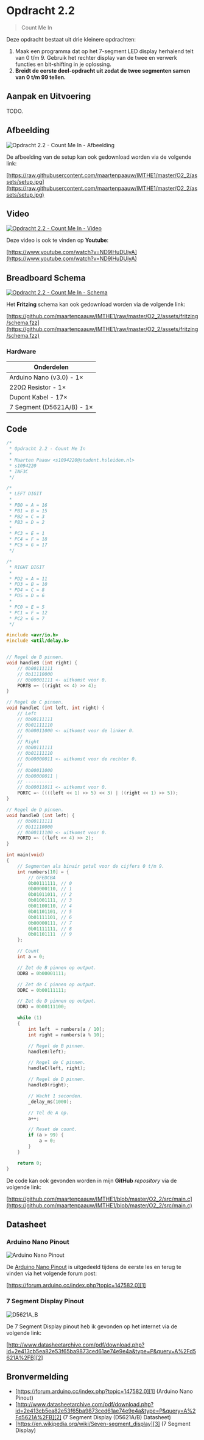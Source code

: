 # Opdracht 2.2

> Count Me In

Deze opdracht bestaat uit drie kleinere opdrachten:

1. Maak een programma dat op het 7-segment LED display herhalend telt van 0 t/m 9. Gebruik het rechter display van de twee en verwerk functies en bit-shifting in je oplossing.
2. **Breidt de eerste deel-opdracht uit zodat de twee segmenten samen van 0 t/m 99 tellen.**

## Aanpak en Uitvoering

TODO.

## Afbeelding

![Opdracht 2.2 - Count Me In - Afbeelding](assets/setup.jpg)

De afbeelding van de setup kan ook gedownload worden via de volgende link:

[https://raw.githubusercontent.com/maartenpaauw/IMTHE1/master/O2_2/assets/setup.jpg](https://raw.githubusercontent.com/maartenpaauw/IMTHE1/master/O2_2/assets/setup.jpg)

## Video

[![Opdracht 2.2 - Count Me In - Video](assets/youtube.png)](https://www.youtube.com/watch?v=ND9IHuDUiyA)

Deze video is ook te vinden op **Youtube**:

[https://www.youtube.com/watch?v=ND9IHuDUiyA](https://www.youtube.com/watch?v=ND9IHuDUiyA)

## Breadboard Schema

[![Opdracht 2.2 - Count Me In - Schema](assets/fritzing/schema.png)](https://raw.githubusercontent.com/maartenpaauw/IMTHE1/master/O2_2/assets/fritzing/schema.png)

Het **Fritzing** schema kan ook gedownload worden via de volgende link:

[https://github.com/maartenpaauw/IMTHE1/raw/master/O2_2/assets/fritzing/schema.fzz](https://github.com/maartenpaauw/IMTHE1/raw/master/O2_2/assets/fritzing/schema.fzz)

### Hardware

| Onderdelen                |
| ------------------------- |
| Arduino Nano (v3.0) - 1×  |
| 220Ω Resistor - 1×        |
| Dupont Kabel - 17×        |
| 7 Segment (D5621A/B) - 1× |


## Code

```c
/*
 * Opdracht 2.2 - Count Me In
 * 
 * Maarten Paauw <s1094220@student.hsleiden.nl>
 * s1094220
 * INF3C
 */

/*
 * LEFT DIGIT
 *
 * PB0 = A = 16
 * PB1 = B = 15
 * PB2 = C = 3
 * PB3 = D = 2
 * 
 * PC3 = E = 1
 * PC4 = F = 18
 * PC5 = G = 17
 */

/*
 * RIGHT DIGIT
 *
 * PD2 = A = 11
 * PD3 = B = 10
 * PD4 = C = 8
 * PD5 = D = 6
 * 
 * PC0 = E = 5
 * PC1 = F = 12
 * PC2 = G = 7
 */

#include <avr/io.h>
#include <util/delay.h>


// Regel de B pinnen.
void handleB (int right) {
    // 0b00111111
    // 0b11110000
    // 0b00001111 <- uitkomst voor 0.
    PORTB =~ ((right << 4) >> 4);
}

// Regel de C pinnen.
void handleC (int left, int right) {
    // Left
    // 0b00111111
    // 0b01111110
    // 0b00011000 <- uitkomst voor de linker 0.
    //
    // Right
    // 0b00111111
    // 0b01111110
    // 0b00000011 <- uitkomst voor de rechter 0.
    //
    // 0b00011000
    // 0b00000011 |
    // ----------
    // 0b00011011 <- uitkomst voor 0.
    PORTC =~ ((((left << 1) >> 5) << 3) | ((right << 1) >> 5));
}

// Regel de D pinnen.
void handleD (int left) {
    // 0b00111111
    // 0b11110000
    // 0b00111100 <- uitkomst voor 0.
    PORTD =~ ((left << 4) >> 2);
}

int main(void)
{
    // Segmenten als binair getal voor de cijfers 0 t/m 9.
    int numbers[10] = {
        // GFEDCBA
        0b00111111, // 0
        0b00000110, // 1
        0b01011011, // 2
        0b01001111, // 3
        0b01100110, // 4
        0b01101101, // 5
        0b01111101, // 6
        0b00000111, // 7
        0b01111111, // 8
        0b01101111  // 9
    };

    // Count
    int a = 0;

    // Zet de B pinnen op output.
    DDRB = 0b00001111;

    // Zet de C pinnen op output.
    DDRC = 0b00111111;

    // Zet de D pinnen op output.
    DDRD = 0b00111100;

    while (1)
    {
        int left  = numbers[a / 10];
        int right = numbers[a % 10];

        // Regel de B pinnen.
        handleB(left);

        // Regel de C pinnen.
        handleC(left, right);

        // Regel de D pinnen.
        handleD(right);

        // Wacht 1 seconden.
        _delay_ms(1000);

        // Tel de A op.
        a++;

        // Reset de count.
        if (a > 99) {
            a = 0;
        }
    }

    return 0;
}
```

De code kan ook gevonden worden in mijn **GitHub** *repository* via de volgende link:

[https://github.com/maartenpaauw/IMTHE1/blob/master/O2_2/src/main.c](https://github.com/maartenpaauw/IMTHE1/blob/master/O2_2/src/main.c)

## Datasheet

### Arduino Nano Pinout

![Arduino Nano Pinout](assets/data_sheets/nano.png)

De [Arduino Nano Pinout][1] is uitgedeeld tijdens de eerste les en terug te vinden via het volgende forum post:

[https://forum.arduino.cc/index.php?topic=147582.0][1]

### 7 Segment Display Pinout

![D5621A_B](assets/data_sheets/D5621A_B.png)

De 7 Segment Display pinout heb ik gevonden op het internet via de volgende link:

[http://www.datasheetarchive.com/pdf/download.php?id=2e413cb5ea82e53f65ba9873ced61ae74e9e4a&type=P&query=A%2Fd5621A%2FB][2]

## Bronvermelding

* [https://forum.arduino.cc/index.php?topic=147582.0][1] (Arduino Nano Pinout)
* [http://www.datasheetarchive.com/pdf/download.php?id=2e413cb5ea82e53f65ba9873ced61ae74e9e4a&type=P&query=A%2Fd5621A%2FB][2] (7 Segment Display (D5621A/B) Datasheet)
* [https://en.wikipedia.org/wiki/Seven-segment_display][3] (7 Segment Display)

[1]: https://forum.arduino.cc/index.php?topic=147582.0 "Arduino Nano Pinout"
[2]: http://www.datasheetarchive.com/pdf/download.php?id=2e413cb5ea82e53f65ba9873ced61ae74e9e4a&amp;amp;amp;amp;amp;type=P&amp;amp;amp;amp;amp;query=A%2Fd5621A%2FB "7 Segment Display (D5621A/B) Datasheet"
[3]: https://en.wikipedia.org/wiki/Seven-segment_display "7 Segment Display"
